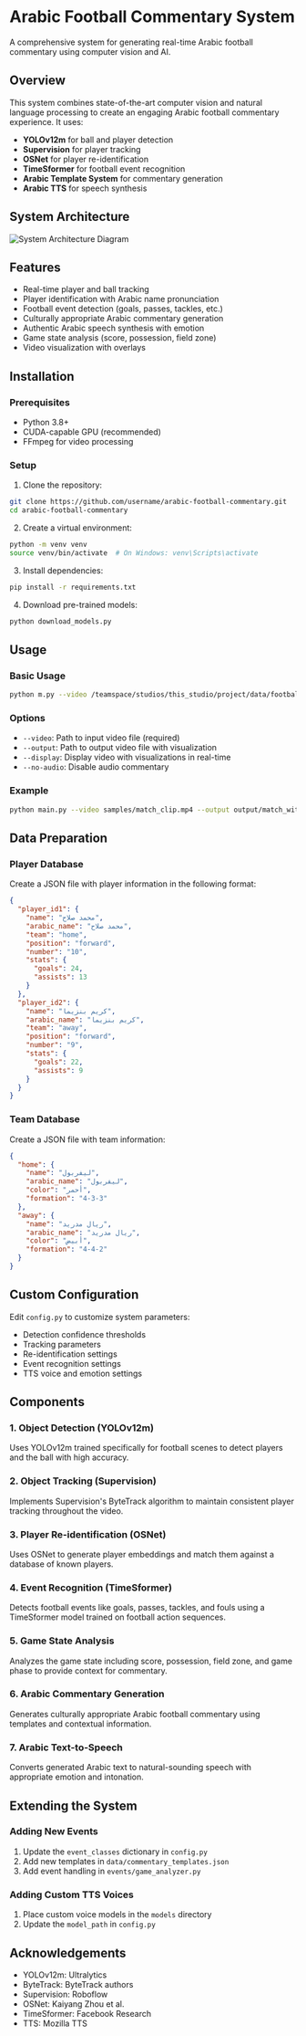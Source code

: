 # Arabic Football Commentary System

A comprehensive system for generating real-time Arabic football commentary using computer vision and AI.

## Overview

This system combines state-of-the-art computer vision and natural language processing to create an engaging Arabic football commentary experience. It uses:

- **YOLOv12m** for ball and player detection
- **Supervision** for player tracking
- **OSNet** for player re-identification
- **TimeSformer** for football event recognition
- **Arabic Template System** for commentary generation
- **Arabic TTS** for speech synthesis

## System Architecture

![System Architecture Diagram](./docs/system_architecture.png)

## Features

- Real-time player and ball tracking
- Player identification with Arabic name pronunciation
- Football event detection (goals, passes, tackles, etc.)
- Culturally appropriate Arabic commentary generation
- Authentic Arabic speech synthesis with emotion
- Game state analysis (score, possession, field zone)
- Video visualization with overlays

## Installation

### Prerequisites

- Python 3.8+
- CUDA-capable GPU (recommended)
- FFmpeg for video processing

### Setup

1. Clone the repository:
```bash
git clone https://github.com/username/arabic-football-commentary.git
cd arabic-football-commentary
```

2. Create a virtual environment:
```bash
python -m venv venv
source venv/bin/activate  # On Windows: venv\Scripts\activate
```

3. Install dependencies:
```bash
pip install -r requirements.txt
```

4. Download pre-trained models:
```bash
python download_models.py
```

## Usage

### Basic Usage

```bash
python m.py --video /teamspace/studios/this_studio/project/data/football_video.mp4 --output /teamspace/studios/this_studio/project/output/output_video.mp4
```

### Options

- `--video`: Path to input video file (required)
- `--output`: Path to output video file with visualization
- `--display`: Display video with visualizations in real-time
- `--no-audio`: Disable audio commentary

### Example

```bash
python main.py --video samples/match_clip.mp4 --output output/match_with_commentary.mp4 --display
```

## Data Preparation

### Player Database

Create a JSON file with player information in the following format:

```json
{
  "player_id1": {
    "name": "محمد صلاح",
    "arabic_name": "محمد صلاح",
    "team": "home",
    "position": "forward",
    "number": "10",
    "stats": {
      "goals": 24,
      "assists": 13
    }
  },
  "player_id2": {
    "name": "كريم بنزيما",
    "arabic_name": "كريم بنزيما",
    "team": "away",
    "position": "forward",
    "number": "9",
    "stats": {
      "goals": 22,
      "assists": 9
    }
  }
}
```

### Team Database

Create a JSON file with team information:

```json
{
  "home": {
    "name": "ليفربول",
    "arabic_name": "ليفربول",
    "color": "أحمر",
    "formation": "4-3-3"
  },
  "away": {
    "name": "ريال مدريد",
    "arabic_name": "ريال مدريد",
    "color": "أبيض",
    "formation": "4-4-2"
  }
}
```

## Custom Configuration

Edit `config.py` to customize system parameters:

- Detection confidence thresholds
- Tracking parameters
- Re-identification settings
- Event recognition settings
- TTS voice and emotion settings

## Components

### 1. Object Detection (YOLOv12m)

Uses YOLOv12m trained specifically for football scenes to detect players and the ball with high accuracy.

### 2. Object Tracking (Supervision)

Implements Supervision's ByteTrack algorithm to maintain consistent player tracking throughout the video.

### 3. Player Re-identification (OSNet)

Uses OSNet to generate player embeddings and match them against a database of known players.

### 4. Event Recognition (TimeSformer)

Detects football events like goals, passes, tackles, and fouls using a TimeSformer model trained on football action sequences.

### 5. Game State Analysis

Analyzes the game state including score, possession, field zone, and game phase to provide context for commentary.

### 6. Arabic Commentary Generation

Generates culturally appropriate Arabic football commentary using templates and contextual information.

### 7. Arabic Text-to-Speech

Converts generated Arabic text to natural-sounding speech with appropriate emotion and intonation.

## Extending the System

### Adding New Events

1. Update the `event_classes` dictionary in `config.py`
2. Add new templates in `data/commentary_templates.json`
3. Add event handling in `events/game_analyzer.py`

### Adding Custom TTS Voices

1. Place custom voice models in the `models` directory
2. Update the `model_path` in `config.py`

## Acknowledgements

- YOLOv12m: Ultralytics
- ByteTrack: ByteTrack authors
- Supervision: Roboflow
- OSNet: Kaiyang Zhou et al.
- TimeSformer: Facebook Research
- TTS: Mozilla TTS
